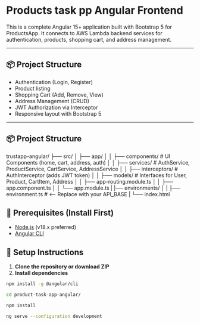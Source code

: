 # Products task pp Angular Frontend

This is a complete Angular 15+ application built with Bootstrap 5 for ProductsApp. It connects to AWS Lambda backend services for authentication, products, shopping cart, and address management.

---

## 📦 Project Structure

- Authentication (Login, Register)
- Product listing
- Shopping Cart (Add, Remove, View)
- Address Management (CRUD)
- JWT Authorization via Interceptor
- Responsive layout with Bootstrap 5

---
## 📦 Project Structure

trustapp-angular/
├── src/
│   ├── app/
│   │   ├── components/          # UI Components (home, cart, address, auth)
│   │   ├── services/            # AuthService, ProductService, CartService, AddressService
│   │   ├── interceptors/        # AuthInterceptor (adds JWT token)
│   │   ├── models/              # Interfaces for User, Product, CartItem, Address
│   │   ├── app-routing.module.ts
│   │   ├── app.component.ts
│   │   └── app.module.ts
|   |── environments/
│   |   ├── environment.ts           # <— Replace with your API_BASE
|   └── index.html




## 🧩 Prerequisites (Install First)

- [Node.js](https://nodejs.org/) (v18.x preferred)
- [Angular CLI](https://angular.io/cli)

## 🔧 Setup Instructions

1. **Clone the repository or download ZIP**
2. **Install dependencies**

```bash
npm install -g @angular/cli

cd product-task-app-angular/

npm install

ng serve --configuration development